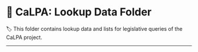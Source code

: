 # :open_file_folder: CaLPA: Lookup Data Folder

:label: This folder contains lookup data and lists for legislative queries of the CaLPA project.

----

